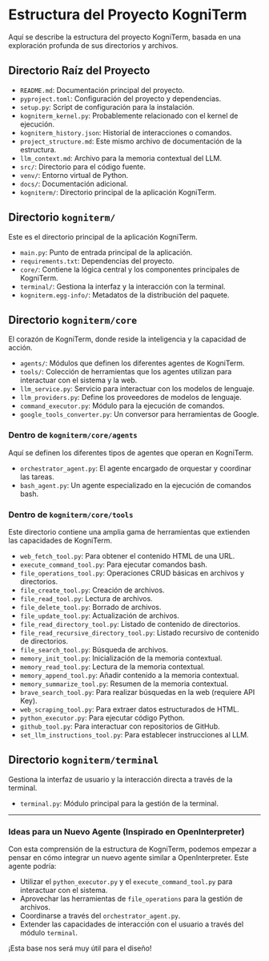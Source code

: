 # Estructura del Proyecto KogniTerm

Aquí se describe la estructura del proyecto KogniTerm, basada en una exploración profunda de sus directorios y archivos.

## Directorio Raíz del Proyecto

*   `README.md`: Documentación principal del proyecto.
*   `pyproject.toml`: Configuración del proyecto y dependencias.
*   `setup.py`: Script de configuración para la instalación.
*   `kogniterm_kernel.py`: Probablemente relacionado con el kernel de ejecución.
*   `kogniterm_history.json`: Historial de interacciones o comandos.
*   `project_structure.md`: Este mismo archivo de documentación de la estructura.
*   `llm_context.md`: Archivo para la memoria contextual del LLM.
*   `src/`: Directorio para el código fuente.
*   `venv/`: Entorno virtual de Python.
*   `docs/`: Documentación adicional.
*   `kogniterm/`: Directorio principal de la aplicación KogniTerm.

## Directorio `kogniterm/`

Este es el directorio principal de la aplicación KogniTerm.

*   `main.py`: Punto de entrada principal de la aplicación.
*   `requirements.txt`: Dependencias del proyecto.
*   `core/`: Contiene la lógica central y los componentes principales de KogniTerm.
*   `terminal/`: Gestiona la interfaz y la interacción con la terminal.
*   `kogniterm.egg-info/`: Metadatos de la distribución del paquete.

## Directorio `kogniterm/core`

El corazón de KogniTerm, donde reside la inteligencia y la capacidad de acción.

*   `agents/`: Módulos que definen los diferentes agentes de KogniTerm.
*   `tools/`: Colección de herramientas que los agentes utilizan para interactuar con el sistema y la web.
*   `llm_service.py`: Servicio para interactuar con los modelos de lenguaje.
*   `llm_providers.py`: Define los proveedores de modelos de lenguaje.
*   `command_executor.py`: Módulo para la ejecución de comandos.
*   `google_tools_converter.py`: Un conversor para herramientas de Google.

### Dentro de `kogniterm/core/agents`

Aquí se definen los diferentes tipos de agentes que operan en KogniTerm.

*   `orchestrator_agent.py`: El agente encargado de orquestar y coordinar las tareas.
*   `bash_agent.py`: Un agente especializado en la ejecución de comandos bash.

### Dentro de `kogniterm/core/tools`

Este directorio contiene una amplia gama de herramientas que extienden las capacidades de KogniTerm.

*   `web_fetch_tool.py`: Para obtener el contenido HTML de una URL.
*   `execute_command_tool.py`: Para ejecutar comandos bash.
*   `file_operations_tool.py`: Operaciones CRUD básicas en archivos y directorios.
*   `file_create_tool.py`: Creación de archivos.
*   `file_read_tool.py`: Lectura de archivos.
*   `file_delete_tool.py`: Borrado de archivos.
*   `file_update_tool.py`: Actualización de archivos.
*   `file_read_directory_tool.py`: Listado de contenido de directorios.
*   `file_read_recursive_directory_tool.py`: Listado recursivo de contenido de directorios.
*   `file_search_tool.py`: Búsqueda de archivos.
*   `memory_init_tool.py`: Inicialización de la memoria contextual.
*   `memory_read_tool.py`: Lectura de la memoria contextual.
*   `memory_append_tool.py`: Añadir contenido a la memoria contextual.
*   `memory_summarize_tool.py`: Resumen de la memoria contextual.
*   `brave_search_tool.py`: Para realizar búsquedas en la web (requiere API Key).
*   `web_scraping_tool.py`: Para extraer datos estructurados de HTML.
*   `python_executor.py`: Para ejecutar código Python.
*   `github_tool.py`: Para interactuar con repositorios de GitHub.
*   `set_llm_instructions_tool.py`: Para establecer instrucciones al LLM.

## Directorio `kogniterm/terminal`

Gestiona la interfaz de usuario y la interacción directa a través de la terminal.

*   `terminal.py`: Módulo principal para la gestión de la terminal.

---

### Ideas para un Nuevo Agente (Inspirado en OpenInterpreter)

Con esta comprensión de la estructura de KogniTerm, podemos empezar a pensar en cómo integrar un nuevo agente similar a OpenInterpreter. Este agente podría:

*   Utilizar el `python_executor.py` y el `execute_command_tool.py` para interactuar con el sistema.
*   Aprovechar las herramientas de `file_operations` para la gestión de archivos.
*   Coordinarse a través del `orchestrator_agent.py`.
*   Extender las capacidades de interacción con el usuario a través del módulo `terminal`.

¡Esta base nos será muy útil para el diseño!
